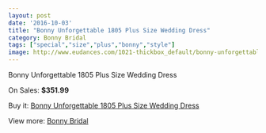 ```yaml
---
layout: post
date: '2016-10-03'
title: "Bonny Unforgettable 1805 Plus Size Wedding Dress"
category: Bonny Bridal
tags: ["special","size","plus","bonny","style"]
image: http://www.eudances.com/1021-thickbox_default/bonny-unforgettable-1805-plus-size-wedding-dress.jpg
---
```

Bonny Unforgettable 1805 Plus Size Wedding Dress

On Sales: **$351.99**
<a href="https://www.eudances.com/en/bonny-bridal/366-bonny-unforgettable-1805-plus-size-wedding-dress.html"><amp-img layout="responsive" width="600" height="600" src="//www.eudances.com/1021-thickbox_default/bonny-unforgettable-1805-plus-size-wedding-dress.jpg" alt="Bonny Unforgettable 1805 Plus Size Wedding Dress 0" /></a>
<a href="https://www.eudances.com/en/bonny-bridal/366-bonny-unforgettable-1805-plus-size-wedding-dress.html"><amp-img layout="responsive" width="600" height="600" src="//www.eudances.com/1022-thickbox_default/bonny-unforgettable-1805-plus-size-wedding-dress.jpg" alt="Bonny Unforgettable 1805 Plus Size Wedding Dress 1" /></a>

Buy it: [Bonny Unforgettable 1805 Plus Size Wedding Dress](https://www.eudances.com/en/bonny-bridal/366-bonny-unforgettable-1805-plus-size-wedding-dress.html "Bonny Unforgettable 1805 Plus Size Wedding Dress")

View more: [Bonny Bridal](https://www.eudances.com/en/3-bonny-bridal "Bonny Bridal")